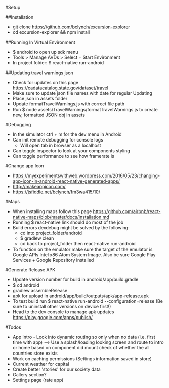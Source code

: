 #Setup

##Installation
- git clone https://github.com/bclynch/excursion-explorer
- cd excursion-explorer && npm install

##Running In Virtual Environment
- $ android to open up sdk menu
- Tools > Manage AVDs > Select + Start Environment
- In project folder: $ react-native run-android

##Updating travel warnings json
- Check for updates on this page https://cadatacatalog.state.gov/dataset/travel
- Make sure to update json file names with date for regular Updating
- Place json in assets folder
- Update formatTravelWarnings.js with correct file path
- Run $ node assets/TravelWarnings/formatTravelWarnings.js to create new, formatted JSON obj in assets

#Debugging
- In the simulator ctrl + m for the dev menu in Android
- Can init remote debugging for console logs
  - Will open tab in browser as a localhost
- Can toggle inspector to look at your components styling
- Can toggle performance to see how framerate is

#Change app Icon
- https://myexperimentswithweb.wordpress.com/2016/05/23/changing-app-icon-in-android-react-native-generated-apps/
- http://makeappicon.com/
- https://jsfiddle.net/bclynch/fm3wa415/10/

#Maps
- When installing maps follow this page https://github.com/airbnb/react-native-maps/blob/master/docs/installation.md
- Running $ react-native link should do most of the job
- Build errors dexdebug might be solved by the following:
  - cd into project_folder/android
  - $ gradlew clean
  - cd back to project_folder then react-native run-android
- To function on the emulator make sure the target of the emulator is Google APIs Intel x86 Atom System Image. Also be sure Google Play Services + Google Repository installed

#Generate Release APK
- Update version number for build in android/app/build.gradle
- $ cd android
- gradlew assembleRelease
- apk for upload in android/app/build/outputs/apk/app-release.apk
- To test build run $ react-native run-android --configuration=release (Be sure to uninstall other versions on device first!)
- Head to the dev console to manage apk updates https://play.google.com/apps/publish/

#Todos
- App intro - Look into dynamic routing so only when no data (i.e. first time with app) ==> Use a splash/loading looking screen and route to intro or home based on component did mount check of whether the all countries store exists
- Work on caching permissions (Settings information saved in store)
- Current weather for capital
- Create better 'stories' for our society data
- Gallery section?
- Settings page (rate app)
